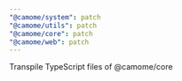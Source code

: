 ```yaml
---
"@camome/system": patch
"@camome/utils": patch
"@camome/core": patch
"@camome/web": patch
---
```


Transpile TypeScript files of @camome/core
